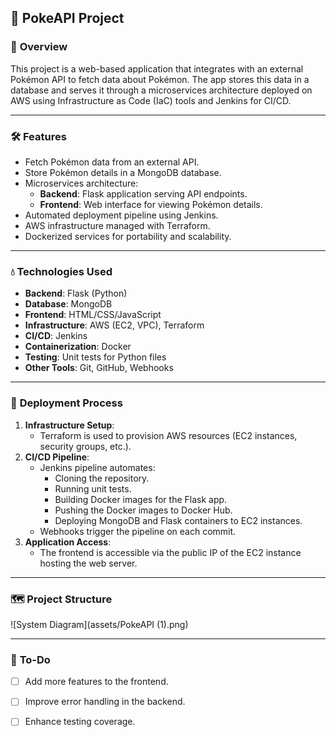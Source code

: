 ## 📖 **PokeAPI Project**

### 🌟 **Overview**
This project is a web-based application that integrates with an external Pokémon API to fetch data about Pokémon. The app stores this data in a database and serves it through a microservices architecture deployed on AWS using Infrastructure as Code (IaC) tools and Jenkins for CI/CD.

---

### 🛠️ **Features**
- Fetch Pokémon data from an external API.
- Store Pokémon details in a MongoDB database.
- Microservices architecture:
  - **Backend**: Flask application serving API endpoints.
  - **Frontend**: Web interface for viewing Pokémon details.
- Automated deployment pipeline using Jenkins.
- AWS infrastructure managed with Terraform.
- Dockerized services for portability and scalability.

---

### 💧 **Technologies Used**
- **Backend**: Flask (Python)
- **Database**: MongoDB
- **Frontend**: HTML/CSS/JavaScript 
- **Infrastructure**: AWS (EC2, VPC), Terraform
- **CI/CD**: Jenkins
- **Containerization**: Docker
- **Testing**: Unit tests for Python files
- **Other Tools**: Git, GitHub, Webhooks

---

### 🚀 **Deployment Process**
1. **Infrastructure Setup**:
   - Terraform is used to provision AWS resources (EC2 instances, security groups, etc.).
2. **CI/CD Pipeline**:
   - Jenkins pipeline automates:
     - Cloning the repository.
     - Running unit tests.
     - Building Docker images for the Flask app.
     - Pushing the Docker images to Docker Hub.
     - Deploying MongoDB and Flask containers to EC2 instances.
   - Webhooks trigger the pipeline on each commit.
3. **Application Access**:
   - The frontend is accessible via the public IP of the EC2 instance hosting the web server.

---

### 🗺️ **Project Structure**
![System Diagram](assets/PokeAPI (1).png)

---

### 📝 **To-Do**
- [ ] Add more features to the frontend.
- [ ] Improve error handling in the backend.
- [ ] Enhance testing coverage.

